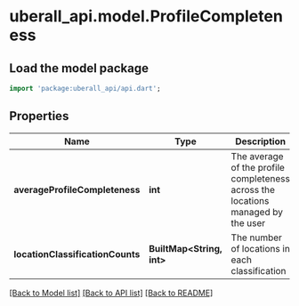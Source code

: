 # uberall_api.model.ProfileCompleteness

## Load the model package
```dart
import 'package:uberall_api/api.dart';
```

## Properties
Name | Type | Description | Notes
------------ | ------------- | ------------- | -------------
**averageProfileCompleteness** | **int** | The average of the profile completeness across the locations managed by the user | [optional] 
**locationClassificationCounts** | **BuiltMap&lt;String, int&gt;** | The number of locations in each classification | [optional] 

[[Back to Model list]](../README.md#documentation-for-models) [[Back to API list]](../README.md#documentation-for-api-endpoints) [[Back to README]](../README.md)


